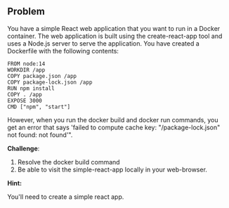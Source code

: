 ## Problem

You have a simple React web application that you want to run in a Docker container. The web application is built using the create-react-app tool and uses a Node.js server to serve the application. You have created a Dockerfile with the following contents:

```
FROM node:14
WORKDIR /app
COPY package.json /app
COPY package-lock.json /app
RUN npm install
COPY . /app
EXPOSE 3000
CMD ["npm", "start"]
```
However, when you run the docker build and docker run commands, you get an error that says 'failed to compute cache key: "/package-lock.json" not found: not found'".

**Challenge**:

1. Resolve the docker build command 
1. Be able to visit the simple-react-app locally in your web-browser.

**Hint:**

You'll need to create a simple react app.
